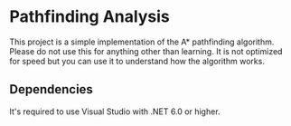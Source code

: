 # Pathfinding Analysis
This project is a simple implementation of the A* pathfinding algorithm. Please do not use this for anything other than learning. It is not optimized for speed but you can use it to understand how the algorithm works.

## Dependencies
It's required to use Visual Studio with .NET 6.0 or higher.